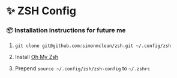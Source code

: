 # ✨ ZSH Config

### 📦 Installation instructions for future me

1. `git clone git@github.com:simonmclean/zsh.git ~/.config/zsh`

1. Install [Oh My Zsh](https://ohmyz.sh/)

1. Prepend `source ~/.config/zsh/zsh-config` to `~/.zshrc`
